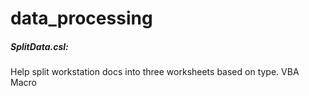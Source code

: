 # data_processing


##### SplitData.csl:  
Help split workstation docs into three worksheets based on type.
VBA Macro
